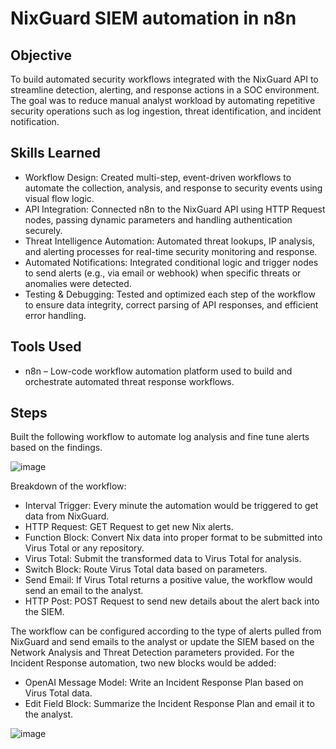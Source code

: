 # NixGuard SIEM automation in n8n

## Objective

To build automated security workflows integrated with the NixGuard API to streamline detection, alerting, and response actions in a SOC environment. The goal was to reduce manual analyst workload by automating repetitive security operations such as log ingestion, threat identification, and incident notification.

## Skills Learned

- Workflow Design: Created multi-step, event-driven workflows to automate the collection, analysis, and response to security events using visual flow logic.
- API Integration: Connected n8n to the NixGuard API using HTTP Request nodes, passing dynamic parameters and handling authentication securely.
- Threat Intelligence Automation: Automated threat lookups, IP analysis, and alerting processes for real-time security monitoring and response.
- Automated Notifications: Integrated conditional logic and trigger nodes to send alerts (e.g., via email or webhook) when specific threats or anomalies were detected.
- Testing & Debugging: Tested and optimized each step of the workflow to ensure data integrity, correct parsing of API responses, and efficient error handling.

## Tools Used
- n8n – Low-code workflow automation platform used to build and orchestrate automated threat response workflows.

## Steps

Built the following workflow to automate log analysis and fine tune alerts based on the findings.

![image](https://github.com/user-attachments/assets/8f61ff30-f43c-4b61-924a-1db6400be648)

Breakdown of the workflow:
-	Interval Trigger: Every minute the automation would be triggered to get data from NixGuard.
-	HTTP Request: GET Request to get new Nix alerts.
-	Function Block: Convert Nix data into proper format to be submitted into Virus Total or any repository.
-	Virus Total: Submit the transformed data to Virus Total for analysis.
-	Switch Block: Route Virus Total data based on parameters.
-	Send Email: If Virus Total returns a positive value, the workflow would send an email to the analyst.
-	HTTP Post: POST Request to send new details about the alert back into the SIEM.

The workflow can be configured according to the type of alerts pulled from NixGuard and send emails to the analyst or update the SIEM based on the Network Analysis and Threat Detection parameters provided. For the Incident Response automation, two new blocks would be added:

-	OpenAI Message Model: Write an Incident Response Plan based on Virus Total data.
-	Edit Field Block: Summarize the Incident Response Plan and email it to the analyst.

![image](https://github.com/user-attachments/assets/90ca2736-f877-439b-a64d-4c88c7e4f27e)
